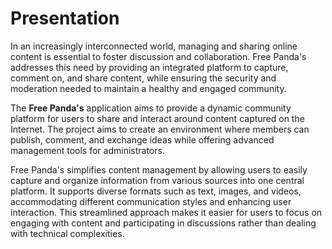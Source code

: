 # Presentation
In an increasingly interconnected world, managing and sharing online content is essential to foster discussion and collaboration. Free Panda's addresses this need by providing an integrated platform to capture, comment on, and share content, while ensuring the security and moderation needed to maintain a healthy and engaged community.

The **Free Panda's** application aims to provide a dynamic community platform for users to share and interact around content captured on the Internet. The project aims to create an environment where members can publish, comment, and exchange ideas while offering advanced management tools for administrators. 


Free Panda's simplifies content management by allowing users to easily capture and organize information from various sources into one central platform. It supports diverse formats such as text, images, and videos, accommodating different communication styles and enhancing user interaction. This streamlined approach makes it easier for users to focus on engaging with content and participating in discussions rather than dealing with technical complexities. 


